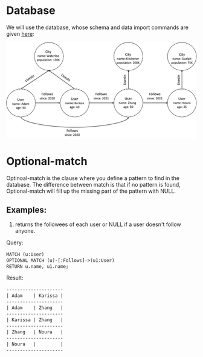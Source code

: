 # Database
We will use the database, whose schema and data import commands are given [here](example-database.md):

<img src="running-example.png" width="800">

# Optional-match
Optinoal-match is the clause where you define a pattern to find in the database. The difference between match is that if no pattern is found, Optional-match will fill up the missing part of the pattern with NULL. 

## Examples:
1. returns the followees of each user or NULL if a user doesn't follow anyone.

Query:
```
MATCH (u:User)
OPTIONAL MATCH (u)-[:Follows]->(u1:User)
RETURN u.name, u1.name;
```
Result:
```
---------------------
| Adam    | Karissa |
---------------------
| Adam    | Zhang   |
---------------------
| Karissa | Zhang   |
---------------------
| Zhang   | Noura   |
---------------------
| Noura   |         |
---------------------
```
